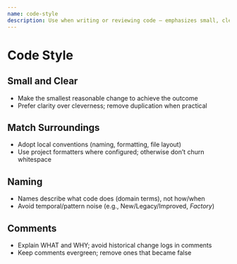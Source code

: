 ```yaml
---
name: code-style
description: Use when writing or reviewing code — emphasizes small, clear changes that match surrounding style, favor readability over cleverness, and keep comments evergreen (WHAT/WHY, not history).
---
```


# Code Style

## Small and Clear
- Make the smallest reasonable change to achieve the outcome
- Prefer clarity over cleverness; remove duplication when practical

## Match Surroundings
- Adopt local conventions (naming, formatting, file layout)
- Use project formatters where configured; otherwise don’t churn whitespace

## Naming
- Names describe what code does (domain terms), not how/when
- Avoid temporal/pattern noise (e.g., New/Legacy/Improved, *Factory*)

## Comments
- Explain WHAT and WHY; avoid historical change logs in comments
- Keep comments evergreen; remove ones that became false

